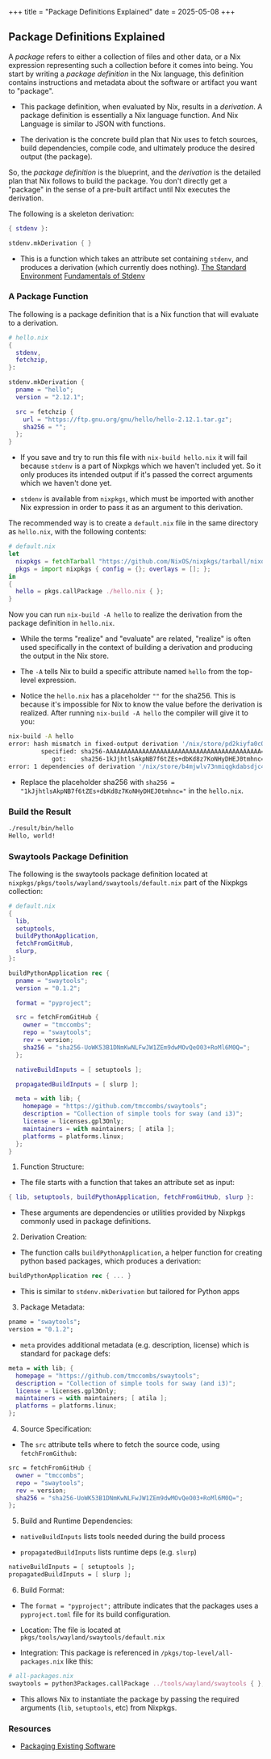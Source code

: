 +++
title = "Package Definitions Explained"
date = 2025-05-08
+++

## Package Definitions Explained

A _package_ refers to either a collection of files and other data, or a Nix
expression representing such a collection before it comes into being. You start
by writing a _package definition_ in the Nix language, this definition contains
instructions and metadata about the software or artifact you want to "package".

- This package definition, when evaluated by Nix, results in a _derivation_. A
  package definition is essentially a Nix language function. And Nix Language
  is similar to JSON with functions.

- The derivation is the concrete build plan that Nix uses to fetch sources,
  build dependencies, compile code, and ultimately produce the desired output
  (the package).

So, the _package definition_ is the blueprint, and the _derivation_ is the
detailed plan that Nix follows to build the package. You don't directly get a
"package" in the sense of a pre-built artifact until Nix executes the derivation.

The following is a skeleton derivation:

```nix
{ stdenv }:

stdenv.mkDerivation { }
```

- This is a function which takes an attribute set containing `stdenv`, and
  produces a derivation (which currently does nothing).
  [The Standard Environment](https://ryantm.github.io/nixpkgs/stdenv/stdenv/)
  [Fundamentals of Stdenv](https://nixos.org/guides/nix-pills/19-fundamentals-of-stdenv.html)

### A Package Function

The following is a package definition that is a Nix function that will
evaluate to a derivation.

```nix
# hello.nix
{
  stdenv,
  fetchzip,
}:

stdenv.mkDerivation {
  pname = "hello";
  version = "2.12.1";

  src = fetchzip {
    url = "https://ftp.gnu.org/gnu/hello/hello-2.12.1.tar.gz";
    sha256 = "";
  };
}
```

- If you save and try to run this file with `nix-build hello.nix` it will fail
  because `stdenv` is a part of Nixpkgs which we haven't included yet. So it
  only produces its intended output if it's passed the correct arguments which
  we haven't done yet.

- `stdenv` is available from `nixpkgs`, which must be imported with another
  Nix expression in order to pass it as an argument to this derivation.

The recommended way is to create a `default.nix` file in the same directory as
`hello.nix`, with the following contents:

```nix
# default.nix
let
  nixpkgs = fetchTarball "https://github.com/NixOS/nixpkgs/tarball/nixos-24.05";
  pkgs = import nixpkgs { config = {}; overlays = []; };
in
{
  hello = pkgs.callPackage ./hello.nix { };
}
```

Now you can run `nix-build -A hello` to realize the derivation from the package
definition in `hello.nix`.

- While the terms "realize" and "evaluate" are related, "realize" is often used specifically in the context of building a derivation and producing the output in the Nix store.

- The `-A` tells Nix to build a specific attribute named `hello` from the
  top-level expression.

- Notice the `hello.nix` has a placeholder `""` for the sha256. This is because
  it's impossible for Nix to know the value before the derivation is realized.
  After running `nix-build -A hello` the compiler will give it to you:

```bash
nix-build -A hello
error: hash mismatch in fixed-output derivation '/nix/store/pd2kiyfa0c06giparlhd1k31bvllypbb-source.drv':
         specified: sha256-AAAAAAAAAAAAAAAAAAAAAAAAAAAAAAAAAAAAAAAAAAA=
            got:    sha256-1kJjhtlsAkpNB7f6tZEs+dbKd8z7KoNHyDHEJ0tmhnc=
error: 1 dependencies of derivation '/nix/store/b4mjwlv73nmiqgkdabsdjc4zq9gnma1l-hello-2.12.1.drv' failed to build
```

- Replace the placeholder sha256 with `sha256 = "1kJjhtlsAkpNB7f6tZEs+dbKd8z7KoNHyDHEJ0tmhnc="`
  in the `hello.nix`.

### Build the Result

```bash
./result/bin/hello
Hello, world!
```

### Swaytools Package Definition

The following is the swaytools package definition located at `nixpkgs/pkgs/tools/wayland/swaytools/default.nix` part of the Nixpkgs collection:

```nix
# default.nix
{
  lib,
  setuptools,
  buildPythonApplication,
  fetchFromGitHub,
  slurp,
}:

buildPythonApplication rec {
  pname = "swaytools";
  version = "0.1.2";

  format = "pyproject";

  src = fetchFromGitHub {
    owner = "tmccombs";
    repo = "swaytools";
    rev = version;
    sha256 = "sha256-UoWK53B1DNmKwNLFwJW1ZEm9dwMOvQeO03+RoMl6M0Q=";
  };

  nativeBuildInputs = [ setuptools ];

  propagatedBuildInputs = [ slurp ];

  meta = with lib; {
    homepage = "https://github.com/tmccombs/swaytools";
    description = "Collection of simple tools for sway (and i3)";
    license = licenses.gpl3Only;
    maintainers = with maintainers; [ atila ];
    platforms = platforms.linux;
  };
}
```

1. Function Structure:

- The file starts with a function that takes an attribute set as input:

```nix
{ lib, setuptools, buildPythonApplication, fetchFromGitHub, slurp }:
```

- These arguments are dependencies or utilities provided by Nixpkgs commonly
  used in package definitions.

2. Derivation Creation:

- The function calls `buildPythonApplication`, a helper function for creating
  python based packages, which produces a derivation:

```nix
buildPythonApplication rec { ... }
```

- This is similar to `stdenv.mkDerivation` but tailored for Python apps

3. Package Metadata:

```nix
pname = "swaytools";
version = "0.1.2";
```

- `meta` provides additional metadata (e.g. description, license) which is standard for package defs:

```nix
meta = with lib; {
  homepage = "https://github.com/tmccombs/swaytools";
  description = "Collection of simple tools for sway (and i3)";
  license = licenses.gpl3Only;
  maintainers = with maintainers; [ atila ];
  platforms = platforms.linux;
};
```

4. Source Specification:

- The `src` attribute tells where to fetch the source code, using `fetchFromGithub`:

```nix
src = fetchFromGitHub {
  owner = "tmccombs";
  repo = "swaytools";
  rev = version;
  sha256 = "sha256-UoWK53B1DNmKwNLFwJW1ZEm9dwMOvQeO03+RoMl6M0Q=";
};
```

5. Build and Runtime Dependencies:

- `nativeBuildInputs` lists tools needed during the build process

- `propagatedBuildInputs` lists runtime deps (e.g. `slurp`)

```nix
nativeBuildInputs = [ setuptools ];
propagatedBuildInputs = [ slurp ];
```

6. Build Format:

- The `format = "pyproject";` attribute indicates that the packages uses a `pyproject.toml` file for its build configuration.

- Location: The file is located at `pkgs/tools/wayland/swaytools/default.nix`

- Integration: This package is referenced in `/pkgs/top-level/all-packages.nix`
  like this:

```nix
# all-packages.nix
swaytools = python3Packages.callPackage ../tools/wayland/swaytools { };
```

- This allows Nix to instantiate the package by passing the required arguments (`lib`, `setuptools`, etc) from Nixpkgs.

### Resources

- [Packaging Existing Software](https://nix.dev/tutorials/packaging-existing-software.html)
